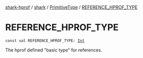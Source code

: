 [shark-hprof](../../index.md) / [shark](../index.md) / [PrimitiveType](index.md) / [REFERENCE_HPROF_TYPE](./-r-e-f-e-r-e-n-c-e_-h-p-r-o-f_-t-y-p-e.md)

# REFERENCE_HPROF_TYPE

`const val REFERENCE_HPROF_TYPE: `[`Int`](https://kotlinlang.org/api/latest/jvm/stdlib/kotlin/-int/index.html)

The hprof defined "basic type" for references.

